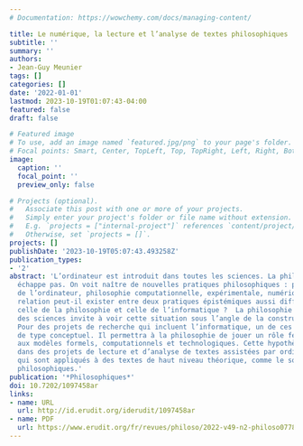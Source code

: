 ```yaml
---
# Documentation: https://wowchemy.com/docs/managing-content/

title: Le numérique, la lecture et l’analyse de textes philosophiques
subtitle: ''
summary: ''
authors:
- Jean-Guy Meunier
tags: []
categories: []
date: '2022-01-01'
lastmod: 2023-10-19T01:07:43-04:00
featured: false
draft: false

# Featured image
# To use, add an image named `featured.jpg/png` to your page's folder.
# Focal points: Smart, Center, TopLeft, Top, TopRight, Left, Right, BottomLeft, Bottom, BottomRight.
image:
  caption: ''
  focal_point: ''
  preview_only: false

# Projects (optional).
#   Associate this post with one or more of your projects.
#   Simply enter your project's folder or file name without extension.
#   E.g. `projects = ["internal-project"]` references `content/project/deep-learning/index.md`.
#   Otherwise, set `projects = []`.
projects: []
publishDate: '2023-10-19T05:07:43.493258Z'
publication_types:
- '2'
abstract: 'L’ordinateur est introduit dans toutes les sciences. La philosophie n’y
  échappe pas. On voit naître de nouvelles pratiques philosophiques : philosophie
  de l’ordinateur, philosophie computationnelle, expérimentale, numérique, etc. Quelle
  relation peut-il exister entre deux pratiques épistémiques aussi différentes que
  celle de la philosophie et celle de l’informatique ?  La philosophie contemporaine
  des sciences invite à voir cette situation sous l’angle de la construction de modélisations.
  Pour des projets de recherche qui incluent l’informatique, un de ces modèles sera
  de type conceptuel. Il permettra à la philosophie de jouer un rôle fécond par rapport
  aux modèles formels, computationnels et technologiques. Cette hypothèse est explorée
  dans des projets de lecture et d’analyse de textes assistées par ordinateur (LATAO)
  qui sont appliqués à des textes de haut niveau théorique, comme le sont les textes
  philosophiques.'
publication: '*Philosophiques*'
doi: 10.7202/1097458ar
links:
- name: URL
  url: http://id.erudit.org/iderudit/1097458ar
- name: PDF
  url: https://www.erudit.org/fr/revues/philoso/2022-v49-n2-philoso07787/1097458ar.pdf
---
```

